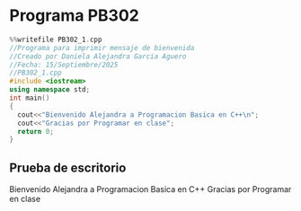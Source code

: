 # Programa PB302

``` cpp
%%writefile PB302_1.cpp
//Programa para imprimir mensaje de bienvenida
//Creado por Daniela Alejandra Garcia Aguero 
//Fecha: 15/Septiembre/2025
//PB302_1.cpp
#include <iostream>
using namespace std;
int main()
{
  cout<<"Bienvenido Alejandra a Programacion Basica en C++\n";
  cout<<"Gracias por Programar en clase";
  return 0;
}
```
## Prueba de escritorio
Bienvenido Alejandra a Programacion Basica en C++
Gracias por Programar en clase
